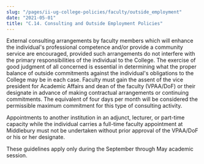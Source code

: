 ```yaml
---
slug: "/pages/ii-ug-college-policies/faculty/outside_employment"
date: "2021-05-01"
title: "C.14. Consulting and Outside Employment Policies"
---
```


External consulting arrangements by faculty members which will enhance the individual's professional competence and/or provide a community service are encouraged, provided such arrangements do not interfere with the primary responsibilities of the individual to the College. The exercise of good judgment of all concerned is essential in determining what the proper balance of outside commitments against the individual's obligations to the College may be in each case. Faculty must gain the assent of the vice president for Academic Affairs and dean of the faculty (VPAA/DoF) or their designate in advance of making contractual arrangements or continuing commitments. The equivalent of four days per month will be considered the permissible maximum commitment for this type of consulting activity.

Appointments to another institution in an adjunct, lecturer, or part-time capacity while the individual carries a full-time faculty appointment at Middlebury must not be undertaken without prior approval of the VPAA/DoF or his or her designate.

These guidelines apply only during the September through May academic session.